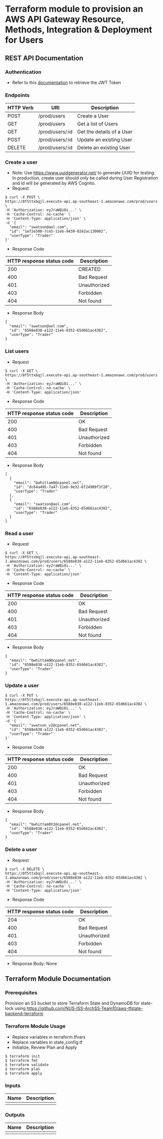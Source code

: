 # Terraform module to provision an AWS API Gateway Resource, Methods, Integration & Deployment for Users

## REST API Documentation

### Authentication
- Refer to this [documentation](https://github.com/NUS-ISS-ArchSS-Team10/bbsdm-user-aws-cognito-terraform) to retrieve the JWT Token

### Endpoints
| HTTP Verb | URI             | Description               |
| --------- | --------------- | ------------------------- |
| POST      | /prod/users     | Create a User             |
| GET       | /prod/users     | Get a list of Users       |
| GET       | /prod/users/:id | Get the details of a User |
| POST      | /prod/users/:id | Update an existing User   |
| DELETE    | /prod/users/:id | Delete an existing User   |

### Create a user
- Note: Use https://www.uuidgenerator.net/ to generate UUID for testing. In production, create user should only be called during User Registration and id will be generated by AWS Cognito.
- Request
```
$ curl -X POST \
https://0f5ttxbqjl.execute-api.ap-southeast-1.amazonaws.com/prod/users \
-H 'Authorization: eyJraWQiOi...' \
-H 'Cache-Control: no-cache' \
-H 'Content-Type: application/json' \
-d '{ 
  "email": "swatson@aol.com",   
  "id": "1ef2e500-7ce5-11eb-9439-0242ac130002", 
  "userType": "Trader"
}'
```
- Response Code

| HTTP response status code | Description  |
| ------------------------- | ------------ |
| 200                       | CREATED      |
| 400                       | Bad Request  |
| 401                       | Unauthorized |
| 403                       | Forbidden    |
| 404                       | Not found    |

- Response Body 
```
{
  "email": "swatson@aol.com",   
  "id": "6588e838-a122-11eb-8352-65d661ac4382",   
  "userType": "Trader"
}
```

### List users
- Request
```
$ curl -X GET \
https://0f5ttxbqjl.execute-api.ap-southeast-1.amazonaws.com/prod/users \
-H 'Authorization: eyJraWQiOi...' \
-H 'Cache-Control: no-cache' \
-H 'Content-Type: application/json'
```
- Response Code

| HTTP response status code | Description  |
| ------------------------- | ------------ |
| 200                       | OK           |
| 400                       | Bad Request  |
| 401                       | Unauthorized |
| 403                       | Forbidden    |
| 404                       | Not found    |

- Response Body
```
[
  {
    "email": "bwhittam0@cpanel.net", 
    "id": "dc64a495-7a47-11eb-9e32-6f24909f3f20", 
    "userType": "Trader"
  }, 
  {
    "email": "swatson@aol.com",     
    "id": "6588e838-a122-11eb-8352-65d661ac4382",
    "userType": "Trader"
  }
]
```

### Read a user
- Request
```
$ curl -X GET \
https://0f5ttxbqjl.execute-api.ap-southeast-1.amazonaws.com/prod/users/6588e838-a122-11eb-8352-65d661ac4382 \
-H 'Authorization: eyJraWQiOi...' \
-H 'Cache-Control: no-cache' \
-H 'Content-Type: application/json'
```
- Response Code

| HTTP response status code | Description  |
| ------------------------- | ------------ |
| 200                       | OK           |
| 400                       | Bad Request  |
| 401                       | Unauthorized |
| 403                       | Forbidden    |
| 404                       | Not found    |

- Response Body
```
{
  "email": "bwhittam0@cpanel.net", 
  "id": "6588e838-a122-11eb-8352-65d661ac4382", 
  "userType": "Trader"
}
```

### Update a user
```
$ curl -X PUT \
https://0f5ttxbqjl.execute-api.ap-southeast-1.amazonaws.com/prod/users/6588e838-a122-11eb-8352-65d661ac4382 \
-H 'Authorization: eyJraWQiOi...' \
-H 'Cache-Control: no-cache' \
-H 'Content-Type: application/json' \
-d '{ 
  "email": "swatson_v2@cpanel.net",   
  "id": "6588e838-a122-11eb-8352-65d661ac4382", 
  "userType": "Trader"
}'
```
- Response Code

| HTTP response status code | Description  |
| ------------------------- | ------------ |
| 200                       | OK           |
| 400                       | Bad Request  |
| 401                       | Unauthorized |
| 403                       | Forbidden    |
| 404                       | Not found    |

- Response Body
```
{
  "email": "bwhittam0V2@cpanel.net", 
  "id": "6588e838-a122-11eb-8352-65d661ac4382", 
  "userType": "Trader"
}
```

### Delete a user
- Request
```
$ curl -X DELETE \
https://0f5ttxbqjl.execute-api.ap-southeast-1.amazonaws.com/prod/users/6588e838-a122-11eb-8352-65d661ac4382 \
-H 'Authorization: eyJraWQiOi...' \
-H 'Cache-Control: no-cache' \
-H 'Content-Type: application/json'
```
- Response Code

| HTTP response status code | Description  |
| ------------------------- | ------------ |
| 204                       | OK           |
| 400                       | Bad Request  |
| 401                       | Unauthorized |
| 403                       | Forbidden    |
| 404                       | Not found    |

- Response Body: None

## Terraform Module Documentation

### Prerequisites
Provision an S3 bucket to store Terraform State and DynamoDB for state-lock
using https://github.com/NUS-ISS-ArchSS-Team10/aws-tfstate-backend-terraform

### Terraform Module Usage
- Replace variables in terraform.tfvars
- Replace variables in state_config.tf
- Initialize, Review Plan and Apply
```
$ terraform init
$ terraform fmt
$ terraform validate
$ terraform plan
$ terraform apply
```

### Inputs
| Name | Description |
|------|-------------|
| | |

### Outputs
| Name | Description |
|------|-------------|
| | |